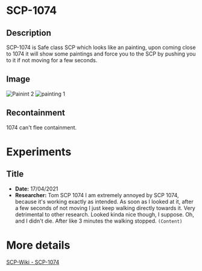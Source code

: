 
# SCP-1074

## Description
SCP-1074 is Safe class SCP which looks like an painting, upon coming close to 1074 it will show some paintings and force you to the SCP by pushing you to it if not moving for a few seconds. 
## Image
![Painint 2](https://user-images.githubusercontent.com/83278508/116411195-c6faf280-a835-11eb-9557-7d080e04bca0.png)
![painting 1](https://user-images.githubusercontent.com/83278508/116411204-c8c4b600-a835-11eb-82b5-a42df2f8dafc.png)

## Recontainment
1074 can't flee containment.

# Experiments

## Title
* **Date:** 17/04/2021
* **Researcher:** Tom
SCP 1074
I am extremely annoyed by SCP 1074, because it's working exactly as intended. As soon as I looked at it, after a few seconds of not moving I just keep walking directly 
towards it. Very detrimental to other research. Looked kinda nice though, I suppose. Oh, and I didn't die. After like 3 minutes the walking stopped. 
`(Content)`

# More details
[SCP-Wiki - SCP-1074](http://scp-wiki.wikidot.com/scp-1074)
